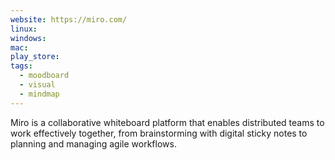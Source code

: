 ```yaml
---
website: https://miro.com/
linux: 
windows: 
mac: 
play_store: 
tags:
  - moodboard
  - visual
  - mindmap
---
```

Miro is a collaborative whiteboard platform that enables distributed teams to work effectively together, from brainstorming with digital sticky notes to planning and managing agile workflows.
